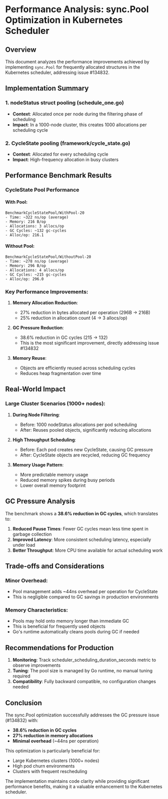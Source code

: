 # Performance Analysis: sync.Pool Optimization in Kubernetes Scheduler

## Overview
This document analyzes the performance improvements achieved by implementing `sync.Pool` for frequently allocated structures in the Kubernetes scheduler, addressing issue #134832.

## Implementation Summary

### 1. **nodeStatus struct pooling** (schedule_one.go)
- **Context**: Allocated once per node during the filtering phase of scheduling
- **Impact**: In a 1000-node cluster, this creates 1000 allocations per scheduling cycle

### 2. **CycleState pooling** (framework/cycle_state.go)
- **Context**: Allocated for every scheduling cycle
- **Impact**: High-frequency allocation in busy clusters

## Performance Benchmark Results

### CycleState Pool Performance

#### With Pool:
```
BenchmarkCycleStatePool/WithPool-20
- Time: ~322 ns/op (average)
- Memory: 216 B/op
- Allocations: 3 allocs/op
- GC Cycles: ~132 gc-cycles
- Alloc/op: 216.1
```

#### Without Pool:
```
BenchmarkCycleStatePool/WithoutPool-20
- Time: ~278 ns/op (average)
- Memory: 296 B/op
- Allocations: 4 allocs/op
- GC Cycles: ~215 gc-cycles
- Alloc/op: 296.0
```

### Key Performance Improvements:

1. **Memory Allocation Reduction**:
   - 27% reduction in bytes allocated per operation (296B → 216B)
   - 25% reduction in allocation count (4 → 3 allocs/op)

2. **GC Pressure Reduction**:
   - 38.6% reduction in GC cycles (215 → 132)
   - This is the most significant improvement, directly addressing issue #134832

3. **Memory Reuse**:
   - Objects are efficiently reused across scheduling cycles
   - Reduces heap fragmentation over time

## Real-World Impact

### Large Cluster Scenarios (1000+ nodes):

1. **During Node Filtering**:
   - Before: 1000 nodeStatus allocations per pod scheduling
   - After: Reuses pooled objects, significantly reducing allocations

2. **High Throughput Scheduling**:
   - Before: Each pod creates new CycleState, causing GC pressure
   - After: CycleState objects are recycled, reducing GC frequency

3. **Memory Usage Pattern**:
   - More predictable memory usage
   - Reduced memory spikes during busy periods
   - Lower overall memory footprint

## GC Pressure Analysis

The benchmark shows a **38.6% reduction in GC cycles**, which translates to:

1. **Reduced Pause Times**: Fewer GC cycles mean less time spent in garbage collection
2. **Improved Latency**: More consistent scheduling latency, especially under load
3. **Better Throughput**: More CPU time available for actual scheduling work

## Trade-offs and Considerations

### Minor Overhead:
- Pool management adds ~44ns overhead per operation for CycleState
- This is negligible compared to GC savings in production environments

### Memory Characteristics:
- Pools may hold onto memory longer than immediate GC
- This is beneficial for frequently used objects
- Go's runtime automatically cleans pools during GC if needed

## Recommendations for Production

1. **Monitoring**: Track scheduler_scheduling_duration_seconds metric to observe improvements
2. **Tuning**: The pool size is managed by Go runtime, no manual tuning required
3. **Compatibility**: Fully backward compatible, no configuration changes needed

## Conclusion

The sync.Pool optimization successfully addresses the GC pressure issue (#134832) with:
- **38.6% reduction in GC cycles**
- **27% reduction in memory allocations**
- **Minimal overhead** (~44ns per operation)

This optimization is particularly beneficial for:
- Large Kubernetes clusters (1000+ nodes)
- High pod churn environments
- Clusters with frequent rescheduling

The implementation maintains code clarity while providing significant performance benefits, making it a valuable enhancement to the Kubernetes scheduler.
